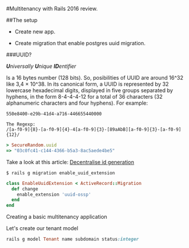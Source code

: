 #Multitenancy with Rails 2016 review.


##The setup

- Create new app.

- Create migration that enable postgres uuid migration.

###UUID?

_**U**niversally **U**nique **ID**entifier_

Is a 16 bytes number (128 bits). So, posibilities of UUID are around 16^32 like 3,4 × 10^38. In its canonical form, a UUID is represented by 32 lowercase hexadecimal digits, displayed in five groups separated by hyphens, in the form 8-4-4-4-12 for a total of 36 characters (32 alphanumeric characters and four hyphens). For example:

```
550e8400-e29b-41d4-a716-446655440000
```

```
The Regexp:
/[a-f0-9]{8}-[a-f0-9]{4}-4[a-f0-9]{3}-[89aAbB][a-f0-9]{3}-[a-f0-9]{12}/
```

```ruby
> SecureRandom.uuid
=> "03c0fc41-c144-4366-b5a3-8ac5aede4be5"
```

Take a look at this article: [Decentralise id generation](http://andrzejonsoftware.blogspot.mx/2013/12/decentralise-id-generation.html)

```shell
$ rails g migration enable_uuid_extension
```

```ruby
class EnableUuidExtension < ActiveRecord::Migration
  def change
    enable_extension 'uuid-ossp'
  end
end
```

Creating a basic multitenancy application

Let's create our tenant model

```ruby
rails g model Tenant name subdomain status:integer
```
